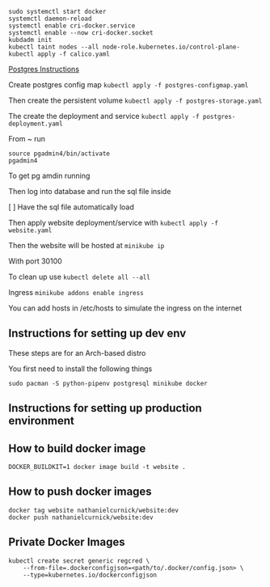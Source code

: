 ```
sudo systemctl start docker
systemctl daemon-reload
systemctl enable cri-docker.service
systemctl enable --now cri-docker.socket
kubdadm init
kubectl taint nodes --all node-role.kubernetes.io/control-plane-
kubectl apply -f calico.yaml
```


[Postgres Instructions](https://phoenixnap.com/kb/postgresql-kubernetes)

Create postgres config map
`kubectl apply -f postgres-configmap.yaml`

Then create the persistent volume
`kubectl apply -f postgres-storage.yaml`

The create the deployment and service
`kubectl apply -f postgres-deployment.yaml`

From ~ run

```
source pgadmin4/bin/activate
pgadmin4
```

To get pg amdin running

Then log into database and run the sql file inside

[ ] Have the sql file automatically load

Then apply website deployment/service with
`kubectl apply -f website.yaml`

Then the website will be hosted at
`minikube ip`

With port 30100

To clean up use
`kubectl delete all --all`

Ingress
`minikube addons enable ingress`

You can add hosts in /etc/hosts to simulate the ingress on the internet

## Instructions for setting up dev env

These steps are for an Arch-based distro

You first need to install the following things

```
sudo pacman -S python-pipenv postgresql minikube docker
```

## Instructions for setting up production environment

## How to build docker image

```
DOCKER_BUILDKIT=1 docker image build -t website .
```

## How to push docker images

```
docker tag website nathanielcurnick/website:dev
docker push nathanielcurnick/website:dev
```

## Private Docker Images

```
kubectl create secret generic regcred \
    --from-file=.dockerconfigjson=<path/to/.docker/config.json> \
    --type=kubernetes.io/dockerconfigjson
```